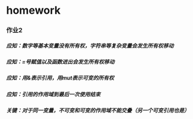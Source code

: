 # homework

### 作业2
##### 应知：数字等基本变量没有所有权，字符串等复杂变量会发生所有权移动 
##### 应知：=号赋值以及函数进出会发生所有权移动
##### 应知：用&表示引用，用mut表示可变的所有权
##### 应知：引用的作用域到最后一次使用结束
##### 关键：对于同一变量，不可变和可变的作用域不能交叠（另一个可变引用也是）
